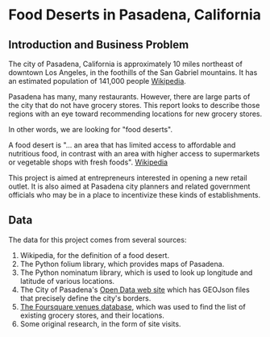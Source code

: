 # Food Deserts in Pasadena, California

## Introduction and Business Problem

The city of Pasadena, California is approximately 10 miles
northeast of downtown Los Angeles, in the foothills of the
San Gabriel mountains. It has an estimated population of
141,000 people [Wikipedia](https://en.wikipedia.org/wiki/Pasadena,_California).

Pasadena has many, many restaurants. However, there are large parts 
of the city that do not have grocery stores.  This report 
looks to describe those regions with an eye toward recommending
locations for new grocery stores.

In other words, we are looking for "food deserts".

A food desert is "... an area that has limited access
to affordable and nutritious food, in contrast with an
area with higher access to supermarkets or vegetable shops
with fresh foods". [Wikipedia](https://en.wikipedia.org/wiki/Food_desert)

This project is aimed at entrepreneurs interested in opening a new retail
outlet.  It is also aimed at Pasadena city planners and related government officials
who may be in a place to incentivize these kinds of establishments. 

## Data

The data for this project comes from several sources:

1. Wikipedia, for the definition of a food desert.
2. The Python folium library, which provides maps of Pasadena.
3. The Python nominatum library, which is used
   to look up longitude and latitude of various locations.
4. The City of Pasadena's 
   [Open Data web site](https://data.cityofpasadena.net)
   which has GEOJson files that precisely define the city's 
   borders.
5. [The Foursquare venues database](https://developer.foursquare.com/docs/api-reference/venues/search/),
   which was used to find the list of existing grocery
   stores, and their locations.
6. Some original research, in the form of site visits. 